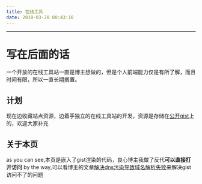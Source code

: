 ```yaml
---
title: 在线工具
date: 2018-03-20 00:43:10
---
```


<script src="https://gist.rizon.top/othorizon/3fc35badb768dc431736e433f9b219f3.js"></script>




---

# 写在后面的话

一个开放的在线工具站一直是博主想做的，但是个人前端能力仅是有所了解，而且时间有限，所以一直长期搁置。

## 计划

现在边收藏站点资源，边着手独立的在线工具站的开发，资源是存储在[公开gist](https://gist.github.com/othorizon/3fc35badb768dc431736e433f9b219f3)上的，欢迎大家补充

## 关于本页

as you can see,本页是嵌入了gist渲染的代码，良心博主我做了反代**可以直接打开访问**
by the way,可以看博主的文章[解决dns污染导致域名解析失败](/tech/dns-host/)来解决gist访问不了的问题